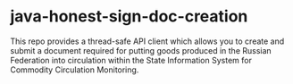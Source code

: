 # java-honest-sign-doc-creation

This repo provides a thread-safe API client which allows you to create and submit a document required for putting goods produced in the Russian Federation into circulation within the State Information System for Commodity Circulation Monitoring.